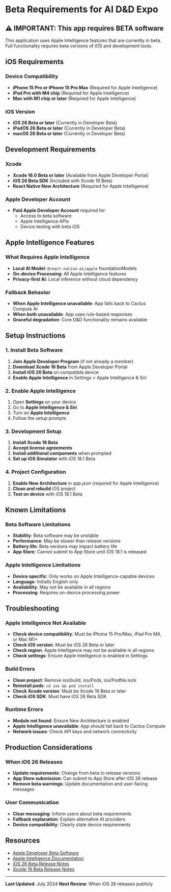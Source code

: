 # Beta Requirements for AI D&D Expo

## ⚠️ IMPORTANT: This app requires BETA software

This application uses Apple Intelligence features that are currently in beta. Full functionality requires beta versions of iOS and development tools.

## iOS Requirements

### Device Compatibility
- **iPhone 15 Pro or iPhone 15 Pro Max** (Required for Apple Intelligence)
- **iPad Pro with M4 chip** (Required for Apple Intelligence)
- **Mac with M1 chip or later** (Required for Apple Intelligence)

### iOS Version
- **iOS 26 Beta or later** (Currently in Developer Beta)
- **iPadOS 26 Beta or later** (Currently in Developer Beta)
- **macOS 26 Beta or later** (Currently in Developer Beta)

## Development Requirements

### Xcode
- **Xcode 16.0 Beta or later** (Available from Apple Developer Portal)
- **iOS 26 Beta SDK** (Included with Xcode 16 Beta)
- **React Native New Architecture** (Required for Apple Intelligence)

### Apple Developer Account
- **Paid Apple Developer Account** required for:
  - Access to beta software
  - Apple Intelligence APIs
  - Device testing with beta iOS

## Apple Intelligence Features

### What Requires Apple Intelligence
- **Local AI Model**: `@react-native-ai/apple` foundationModels
- **On-device Processing**: All Apple Intelligence features
- **Privacy-first AI**: Local inference without cloud dependency

### Fallback Behavior
- **When Apple Intelligence unavailable**: App falls back to Cactus Compute AI
- **When both unavailable**: App uses rule-based responses
- **Graceful degradation**: Core D&D functionality remains available

## Setup Instructions

### 1. Install Beta Software
1. **Join Apple Developer Program** (if not already a member)
2. **Download Xcode 16 Beta** from Apple Developer Portal
3. **Install iOS 26 Beta** on compatible device
4. **Enable Apple Intelligence** in Settings > Apple Intelligence & Siri

### 2. Enable Apple Intelligence
1. Open **Settings** on your device
2. Go to **Apple Intelligence & Siri**
3. Turn on **Apple Intelligence**
4. Follow the setup prompts

### 3. Development Setup
1. **Install Xcode 16 Beta**
2. **Accept license agreements**
3. **Install additional components** when prompted
4. **Set up iOS Simulator** with iOS 18.1 Beta

### 4. Project Configuration
1. **Enable New Architecture** in app.json (required for Apple Intelligence)
2. **Clean and rebuild** iOS project
3. **Test on device** with iOS 18.1 Beta

## Known Limitations

### Beta Software Limitations
- **Stability**: Beta software may be unstable
- **Performance**: May be slower than release versions
- **Battery life**: Beta versions may impact battery life
- **App Store**: Cannot submit to App Store until iOS 18.1 is released

### Apple Intelligence Limitations
- **Device specific**: Only works on Apple Intelligence-capable devices
- **Language**: Initially English only
- **Availability**: May not be available in all regions
- **Processing**: Requires on-device processing power

## Troubleshooting

### Apple Intelligence Not Available
- **Check device compatibility**: Must be iPhone 15 Pro/Max, iPad Pro M4, or Mac M1+
- **Check iOS version**: Must be iOS 26 Beta or later
- **Check region**: Apple Intelligence may not be available in all regions
- **Check settings**: Ensure Apple Intelligence is enabled in Settings

### Build Errors
- **Clean project**: Remove ios/build, ios/Pods, ios/Podfile.lock
- **Reinstall pods**: `cd ios && pod install`
- **Check Xcode version**: Must be Xcode 16 Beta or later
- **Check iOS SDK**: Must have iOS 26 Beta SDK

### Runtime Errors
- **Module not found**: Ensure New Architecture is enabled
- **Apple Intelligence unavailable**: App should fall back to Cactus Compute
- **Network issues**: Check API keys and network connectivity

## Production Considerations

### When iOS 26 Releases
- **Update requirements**: Change from beta to release versions
- **App Store submission**: Can submit to App Store after iOS 26 release
- **Remove beta warnings**: Update documentation and user-facing messages

### User Communication
- **Clear messaging**: Inform users about beta requirements
- **Fallback explanation**: Explain alternative AI providers
- **Device compatibility**: Clearly state device requirements

## Resources

- [Apple Developer Beta Software](https://developer.apple.com/beta-software/)
- [Apple Intelligence Documentation](https://developer.apple.com/apple-intelligence/)
- [iOS 26 Beta Release Notes](https://developer.apple.com/documentation/ios-ipados-release-notes)
- [Xcode 16 Beta Release Notes](https://developer.apple.com/documentation/xcode-release-notes)

---

**Last Updated**: July 2024
**Next Review**: When iOS 26 releases publicly